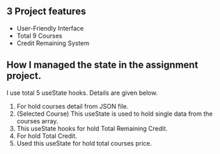 
## 3 Project features

 - User-Friendly Interface
 - Total 9 Courses
 - Credit Remaining System

## How I managed the state in the assignment project.

I use total 5 useState hooks. Details are given below.
1. For hold courses detail from JSON file.
2. (Selected Course) This useState is used to hold single data from the courses array.
3. This useState hooks for hold Total Remaining Credit.
4. For hold Total Credit.
5. Used this useState for hold total courses price.